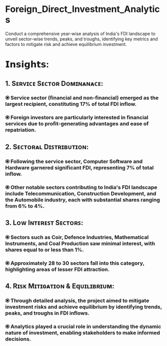 # Foreign_Direct_Investment_Analytics

Conduct a comprehensive year-wise analysis of India's FDI landscape to unveil sector-wise trends, peaks, and troughs, identifying key metrics and factors to mitigate risk and achieve equilibrium investment.

# 𝗜𝗻𝘀𝗶𝗴𝗵𝘁𝘀:

## 1. Sᴇʀᴠɪᴄᴇ Sᴇᴄᴛᴏʀ Dᴏᴍɪɴᴀɴᴀᴄᴇ:

### ⦿ Service sector (financial and non-financial) emerged as the largest recipient, constituting 17% of total FDI inflow.
### ⦿ Foreign investors are particularly interested in financial services due to profit-generating advantages and ease of repatriation.

## 2. Sᴇᴄᴛᴏʀᴀʟ Dɪꜱᴛʀɪʙᴜᴛɪᴏɴ:

### ⦿ Following the service sector, Computer Software and Hardware garnered significant FDI, representing 7% of total inflow.
### ⦿ Other notable sectors contributing to India's FDI landscape include Telecommunication, Construction Development, and the Automobile industry, each with substantial shares ranging from 6% to 4%.

## 3. Lᴏᴡ Iɴᴛᴇʀᴇꜱᴛ Sᴇᴄᴛᴏʀꜱ:

### ⦿ Sectors such as Coir, Defence Industries, Mathematical Instruments, and Coal Production saw minimal interest, with shares equal to or less than 1%.
### ⦿ Approximately 28 to 30 sectors fall into this category, highlighting areas of lesser FDI attraction.

## 4. Rɪꜱᴋ Mɪᴛɪɢᴀᴛɪᴏɴ & Eqᴜɪʟɪʙʀɪᴜᴍ:

### ⦿ Through detailed analysis, the project aimed to mitigate investment risks and achieve equilibrium by identifying trends, peaks, and troughs in FDI inflows.
### ⦿ Analytics played a crucial role in understanding the dynamic nature of investment, enabling stakeholders to make informed decisions.

